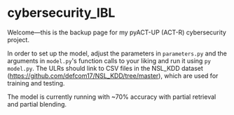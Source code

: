 # cybersecurity_IBL

Welcome—this is the backup page for my pyACT-UP (ACT-R) cybersecurity project.

In order to set up the model, adjust the parameters in `parameters.py` and the arguments in `model.py`'s function calls to your liking and run it using `py model.py`.  The ULRs should link to CSV files in the NSL_KDD dataset (https://github.com/defcom17/NSL_KDD/tree/master), which are used for training and testing.

The model is currently running with ~70% accuracy with partial retrieval and partial blending.

